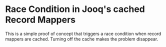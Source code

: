 # Race Condition in Jooq's cached Record Mappers
This is a simple proof of concept that triggers a race condition when record mappers are cached. 
Turning off the cache makes the problem disappear.
